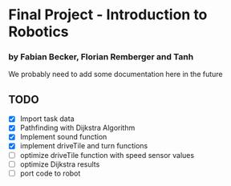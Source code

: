 # Final Project - Introduction to Robotics
### by Fabian Becker, Florian Remberger and Tanh

We probably need to add some documentation here in the future

## TODO

- [x] Import task data
- [x] Pathfinding with Dijkstra Algorithm
- [x] Implement sound function
- [x] implement driveTile and turn functions
- [ ] optimize driveTile function with speed sensor values
- [ ] optimize Dijkstra results 
- [ ] port code to robot

